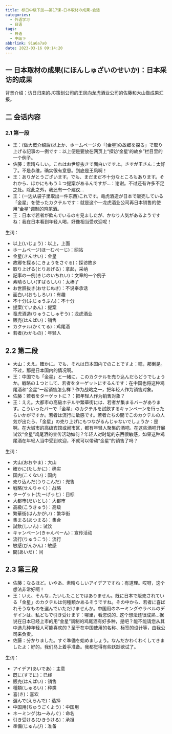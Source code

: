 ```yaml
---
title: 标日中级下册——第17课-日本取材の成果-会话
categories:
  - 外语学习
  - 日语
tags:
  - 日语
  - 中级下
abbrlink: 91a6a7a0
date: 2023-03-16 09:14:20
---
```

## 一 日本取材の成果(にほんしゅざいのせいか)：日本采访的成果

背景介绍：访日归来的JC策划公司的王凤向龙虎酒业公司的佐藤和大山做成果汇报。

<!--more-->

## 二 会话内容

### 2.1 第一段

* 王：(做大概介绍后)以上か、ホームページの「[金星]の故郷を探る」で取り上げる記事の一例です：以上便是要放在网页上“探访‘金星’的故乡”栏目里的一个例子。
* 佐藤：素晴らしい。これはお世辞抜きで面白いですよ。さすが王さん：太好了。不是恭维，确实很有意思。到底是王凤啊！
* 王：ありがとうございます。でも、まだまだ不十分なところもあります。それから、ほかにももう１つ提案があるんですが...：谢谢。不过还有许多不足之处。除此之外，我还有一个建议...
* 王：(一边从袋子里取出一件东西)これです。竜虎酒造が日本で販売している「金星」を使ったカクテルです：就是这个—龙虎酒业公司再日本销售的使用“金星”调制的鸡尾酒。
* 王：日本で若者が飲んでいるのを見ましたが、かなり人気があるようですね：我在日本看到年轻人喝，好像相当受欢迎呢！

生词：

* 以上(いじょう)：以上，上面
* ホームページ(ほーむぺーじ)：网站
* 金星(きんせい)：金星
* 故郷を探る(こきょうをさぐる)：探访故乡
* 取り上げる(とりあげる)：拿起，采纳
* 記事の一例(きじのいちれい)：文章的一个例子
* 素晴らしい(すばらしい)：太棒了
* お世辞抜き(おせじぬき)：不说奉承话
* 面白い(おもしろい)：有趣
* 不十分(ふじゅうぶん)：不十分
* 提案(ていあん)：提案
* 竜虎酒造(りゅうこしゅぞう)：龙虎酒业
* 販売(はんばい)：销售
* カクテル(かくてる)：鸡尾酒
* 若者(わかもの)：年轻人

## 2.2 第二段

* 大山：ええ。確かに。でも、それは日本国内でのことですよ：嗯，那倒是。不过，那是日本国内的情况啊。
* 王：中国でも「金星」と一緒に、このカクテルを売り込んだらどうでしょうか。戦略の１つとして、若者をターゲットにするんです：在中国也将这种鸡尾酒和“金星”一起销售怎么样？作为战略之一，把年轻人作为销售对象。
* 佐藤：若者をターゲットに？：把年轻人作为销售对象？
* 王：ええ。大都市の高級ホテルや繁華街には、若者が集まるバーがあります。こういったバーで「金星」のカクテルを試飲するキャンペーンを行ったらいかがですか。若者は流行に敏感です。若者たちの間でこのカクテルの人気が出たら、「金星」の売り上げにもつながるんじゃないでしょうか：是啊。在大城市的高级宾馆或闹市区，都有年轻人聚集的酒吧。在这些酒吧开展试饮“金星”鸡尾酒的宣传活动如何？年轻人对时髦的东西很敏感，如果这种鸡尾酒在年轻人当中受到欢迎，不就可以带动“金星”的销售了吗？

生词：

* 大山(おおやま)：大山
* 確かに(たしかに)：确实
* 国内(こくない)：国内
* 売り込んだ(うりこんだ)：兜售
* 戦略(せんりゃく)：战略
* ターゲット(たーげっと)：目标
* 大都市(だいとし)：大都市
* 高級(こうきゅう)：高级
* 繁華街(はんかがい)：繁华街
* 集まる(あつまる)：集合
* 試飲(しいん)：试饮
* キャンペーン(きゃんぺーん)：宣传活动
* 流行(りゅうこう)：流行
* 敏感(びんかん)：敏感
* 間(あいだ)：间

## 2.3 第三段

* 佐藤：なるほど。いやあ、素晴らしいアイデアですね：有道理。哎呀，这个想法非常好啊！
* 王：いえ、そんな...たいしたことではありません。既に日本で販売されている「金星」のカクテルは何種類かあるそうですね。その中から、若者に喜ばれそうなものを選んでいただけませんか。中国用のネーミングやラベルのデザインは、私どもで引き受けます：哪里，看您说的...这个想法还很成熟...据说在日本已经上市的用“金星”调制的鸡尾酒有好多种，是吧？能不能请您从其中选几种年轻人可能喜欢的？至于在中国使用的名称、标签的设计等，由我公司来负责。
* 佐藤：分かりました。すぐ準備を始めましょう。なんだかわくわくしてきましたよ：好的。我们马上着手准备。我都觉得有些跃跃欲试了。

生词：

* アイデア(あいであ)：主意
* 既に(すでに)：已经
* 販売(はんばい)：销售
* 種類(しゅるい)：种类
* 喜(き)：喜欢
* 選んで(えらんで)：选择
* 中国用(ちゅうごくよう)：中国用
* ネーミング(ねーみんぐ)：命名
* 引き受ける(ひきうける)：承担
* 準備(じゅんび)：准备